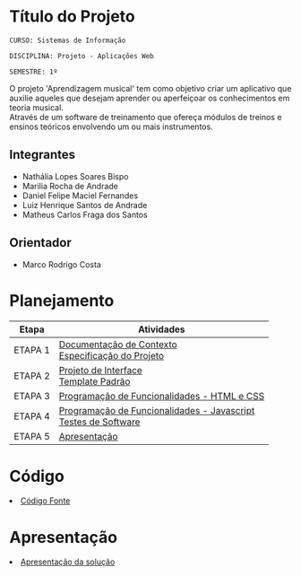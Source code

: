 # Título do Projeto

`CURSO: Sistemas de Informação`

`DISCIPLINA: Projeto - Aplicações Web`

`SEMESTRE: 1º`

O projeto 'Aprendizagem musical' tem como objetivo criar um aplicativo que auxilie aqueles que desejam aprender ou aperfeiçoar os conhecimentos em teoria musical.
<br>
Através de um software de treinamento que ofereça módulos de treinos e ensinos teóricos envolvendo um ou mais instrumentos.

## Integrantes

* Nathália Lopes Soares Bispo
* Marilia Rocha de Andrade
* Daniel Felipe Maciel Fernandes
* Luiz Henrique Santos de Andrade
* Matheus Carlos Fraga dos Santos

## Orientador

* Marco Rodrigo Costa

# Planejamento

| Etapa         | Atividades |
|  :----:   | ----------- |
| ETAPA 1         |[Documentação de Contexto](docs/context.md) <br> [Especificação do Projeto](docs/especification.md) |
| ETAPA 2         |[Projeto de Interface](docs/interface.md) <br> [Template Padrão](docs/template.md) |
| ETAPA 3         |[Programação de Funcionalidades - HTML e CSS](docs/development.md) |
| ETAPA 4        |[Programação de Funcionalidades - Javascript](docs/development.md) <br> [Testes de Software ](docs/tests.md) |
| ETAPA 5         | [Apresentação](presentation/README.md) |

# Código

<li><a href="src/README.md"> Código Fonte</a></li>

# Apresentação

<li><a href="presentation/README.md"> Apresentação da solução</a></li>
